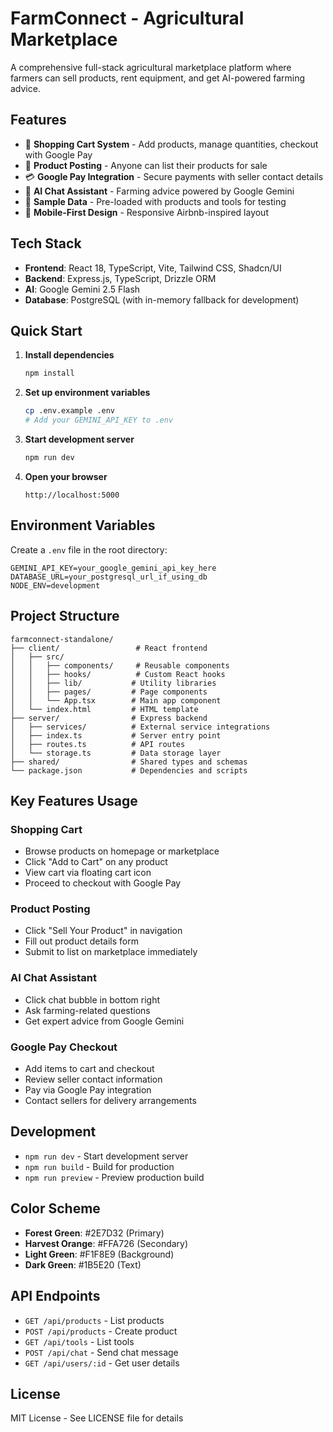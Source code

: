 # FarmConnect - Agricultural Marketplace

A comprehensive full-stack agricultural marketplace platform where farmers can sell products, rent equipment, and get AI-powered farming advice.

## Features

- 🛒 **Shopping Cart System** - Add products, manage quantities, checkout with Google Pay
- 📝 **Product Posting** - Anyone can list their products for sale
- 💳 **Google Pay Integration** - Secure payments with seller contact details
- 🤖 **AI Chat Assistant** - Farming advice powered by Google Gemini
- 🌱 **Sample Data** - Pre-loaded with products and tools for testing
- 📱 **Mobile-First Design** - Responsive Airbnb-inspired layout

## Tech Stack

- **Frontend**: React 18, TypeScript, Vite, Tailwind CSS, Shadcn/UI
- **Backend**: Express.js, TypeScript, Drizzle ORM
- **AI**: Google Gemini 2.5 Flash
- **Database**: PostgreSQL (with in-memory fallback for development)

## Quick Start

1. **Install dependencies**
   ```bash
   npm install
   ```

2. **Set up environment variables**
   ```bash
   cp .env.example .env
   # Add your GEMINI_API_KEY to .env
   ```

3. **Start development server**
   ```bash
   npm run dev
   ```

4. **Open your browser**
   ```
   http://localhost:5000
   ```

## Environment Variables

Create a `.env` file in the root directory:

```
GEMINI_API_KEY=your_google_gemini_api_key_here
DATABASE_URL=your_postgresql_url_if_using_db
NODE_ENV=development
```

## Project Structure

```
farmconnect-standalone/
├── client/                 # React frontend
│   ├── src/
│   │   ├── components/     # Reusable components
│   │   ├── hooks/          # Custom React hooks
│   │   ├── lib/           # Utility libraries
│   │   ├── pages/         # Page components
│   │   └── App.tsx        # Main app component
│   └── index.html         # HTML template
├── server/                # Express backend
│   ├── services/          # External service integrations
│   ├── index.ts           # Server entry point
│   ├── routes.ts          # API routes
│   └── storage.ts         # Data storage layer
├── shared/                # Shared types and schemas
└── package.json           # Dependencies and scripts
```

## Key Features Usage

### Shopping Cart
- Browse products on homepage or marketplace
- Click "Add to Cart" on any product
- View cart via floating cart icon
- Proceed to checkout with Google Pay

### Product Posting
- Click "Sell Your Product" in navigation
- Fill out product details form
- Submit to list on marketplace immediately

### AI Chat Assistant
- Click chat bubble in bottom right
- Ask farming-related questions
- Get expert advice from Google Gemini

### Google Pay Checkout
- Add items to cart and checkout
- Review seller contact information
- Pay via Google Pay integration
- Contact sellers for delivery arrangements

## Development

- `npm run dev` - Start development server
- `npm run build` - Build for production
- `npm run preview` - Preview production build

## Color Scheme

- **Forest Green**: #2E7D32 (Primary)
- **Harvest Orange**: #FFA726 (Secondary) 
- **Light Green**: #F1F8E9 (Background)
- **Dark Green**: #1B5E20 (Text)

## API Endpoints

- `GET /api/products` - List products
- `POST /api/products` - Create product
- `GET /api/tools` - List tools  
- `POST /api/chat` - Send chat message
- `GET /api/users/:id` - Get user details

## License

MIT License - See LICENSE file for details
